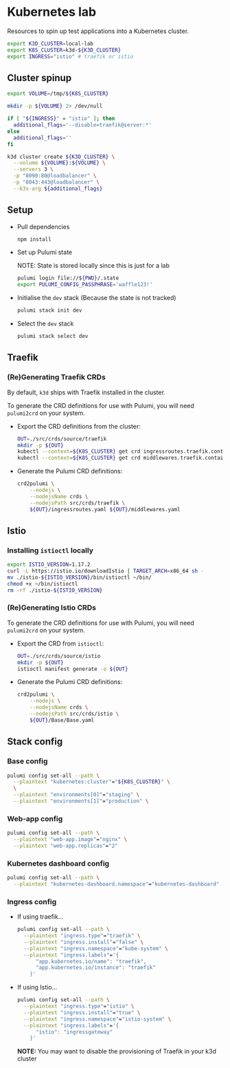 # Kubernetes lab

Resources to spin up test applications into a Kubernetes cluster.

```bash
export K3D_CLUSTER=local-lab
export K8S_CLUSTER=k3d-${K3D_CLUSTER}
export INGRESS="istio" # traefik or istio
```

## Cluster spinup

```bash
export VOLUME=/tmp/${K8S_CLUSTER}

mkdir -p ${VOLUME} 2> /dev/null

if [ "${INGRESS}" = "istio" ]; then
  additional_flags='--disable=traefik@server:*'
else
  additional_flags=''
fi

k3d cluster create ${K3D_CLUSTER} \
  --volume ${VOLUME}:${VOLUME} \
  --servers 3 \
  -p "8090:80@loadbalancer" \
  -p "8043:443@loadbalancer" \
  --k3s-arg ${additional_flags}
```

## Setup

- Pull dependencies

  ```bash
  npm install
  ```

- Set up Pulumi state

  NOTE: State is stored locally since this is just for a lab

  ```bash
  pulumi login file://${PWD}/.state
  export PULUMI_CONFIG_PASSPHRASE='waffle123!'
  ```

- Initialise the `dev` stack (Because the state is not tracked)

  ```bash
  pulumi stack init dev
  ```

- Select the `dev` stack

  ```bash
  pulumi stack select dev
  ```

## Traefik

### (Re)Generating Traefik CRDs

By default, `k3d` ships with Traefik installed in the cluster.

To generate the CRD definitions for use with Pulumi, you will need `pulumi2crd`
on your system.

- Export the CRD definitions from the cluster:

  ```bash
  OUT=./src/crds/source/traefik
  mkdir -p ${OUT}
  kubectl --context=${K8S_CLUSTER} get crd ingressroutes.traefik.containo.us -o yaml > ${OUT}/ingressroutes.yaml
  kubectl --context=${K8S_CLUSTER} get crd middlewares.traefik.containo.us -o yaml   > ${OUT}/middlewares.yaml
  ```

- Generate the Pulumi CRD definitions:

  ```bash
  crd2pulumi \
      --nodejs \
      --nodejsName crds \
      --nodejsPath src/crds/traefik \
      ${OUT}/ingressroutes.yaml ${OUT}/middlewares.yaml
  ```

## Istio

### Installing `istioctl` locally

```bash
export ISTIO_VERSION=1.17.2
curl -L https://istio.io/downloadIstio | TARGET_ARCH=x86_64 sh -
mv ./istio-${ISTIO_VERSION}/bin/istioctl ~/bin/
chmod +x ~/bin/istioctl
rm -rf ./istio-${ISTIO_VERSION}
```

### (Re)Generating Istio CRDs

To generate the CRD definitions for use with Pulumi, you will need `pulumi2crd`
on your system.

- Export the CRD from `istioctl`:

  ```bash
  OUT=./src/crds/source/istio
  mkdir -p ${OUT}
  istioctl manifest generate -o ${OUT}
  ```

- Generate the Pulumi CRD definitions:

  ```bash
  crd2pulumi \
      --nodejs \
      --nodejsName crds \
      --nodejsPath src/crds/istio \
      ${OUT}/Base/Base.yaml
  ```

## Stack config

### Base config

```bash
pulumi config set-all --path \
  --plaintext "kubernetes:cluster"="${K8S_CLUSTER}" \
  \
  --plaintext "environments[0]"="staging" \
  --plaintext "environments[1]"="production" \
```

### Web-app config

```bash
pulumi config set-all --path \
  --plaintext "web-app.image"="nginx" \
  --plaintext "web-app.replicas"="2"
```

### Kubernetes dashboard config

```bash
pulumi config set-all --path \
  --plaintext "kubernetes-dashboard.namespace"="kubernetes-dashboard"
```

### Ingress config

- If using traefik...

  ```bash
  pulumi config set-all --path \
    --plaintext "ingress.type"="traefik" \
    --plaintext "ingress.install"="false" \
    --plaintext "ingress.namespace"="kube-system" \
    --plaintext "ingress.labels"='{
        "app.kubernetes.io/name": "traefik",
        "app.kubernetes.io/instance": "traefik"
      }'
  ```

- If using Istio...

  ```bash
  pulumi config set-all --path \
    --plaintext "ingress.type"="istio" \
    --plaintext "ingress.install"="true" \
    --plaintext "ingress.namespace"="istio-system" \
    --plaintext "ingress.labels"='{
        "istio": "ingressgateway"
      }'
  ```

  **NOTE:** You may want to disable the provisioning of Traefik in your k3d cluster
